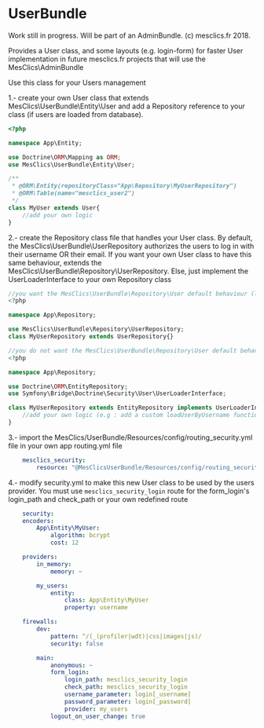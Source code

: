 # UserBundle
Work still in progress.
Will be part of an AdminBundle.
(c) mesclics.fr 2018.

Provides a User class, and some layouts (e.g. login-form) for faster User implementation in future mesclics.fr projects that will use the MesClics\AdminBundle

Use this class for your Users management

1.- create your own User class that extends MesClics\UserBundle\Entity\User and add a Repository reference to your class (if users are loaded from database).
```php
<?php

namespace App\Entity;

use Doctrine\ORM\Mapping as ORM;
use MesClics\UserBundle\Entity\User;

/**
 * @ORM\Entity(repositoryClass="App\Repository\MyUserRepository")
 * @ORM\Table(name="mesclics_user2")
 */
class MyUser extends User{
    //add your own logic
}
```

2.- create the Repository class file that handles your User class. By default, the MesClics\UserBundle\UserRepository authorizes the users to log in with their username OR their email. If you want your own User class to have this same behaviour, extends the MesClics\UserBundle\Repository\UserRepository. Else, just implement the UserLoaderInterface to your own Repository class

```php
//you want the MesClics\UserBundle\Repository\User default behaviour (login with username OR email)
<?php

namespace App\Repository;

use MesClics\UserBundle\Repository\UserRepository;
class MyUserRepository extends UserRepository{}
```

```php
//you do not want the MesClics\UserBundle\Repository\User default behaviour (login with username OR email)
<?php

namespace App\Repository;

use Doctrine\ORM\EntityRepository;
use Symfony\Bridge\Doctrine\Security\User\UserLoaderInterface;

class MyUserRepository extends EntityRepository implements UserLoaderInterface{
    //add your own logic (e.g : add a custom loadUserByUsername function)
}
```
3.- import the MesClics/UserBundle/Resources/config/routing_security.yml file in your own app routing.yml file
```yml
    mesclics_security:
        resource: "@MesClicsUserBundle/Resources/config/routing_security.yml"
```
4.- modify security.yml to make this new User class to be used by the users provider. You must use `mesclics_security_login` route for the form_login's login_path and check_path or your own redefined route

```yaml
    security:
    encoders:
        App\Entity\MyUser:
            algorithm: bcrypt
            cost: 12

    providers:
        in_memory:
            memory: ~

        my_users:
            entity:
                class: App\Entity\MyUser
                property: username

    firewalls:
        dev:
            pattern: ^/(_(profiler|wdt)|css|images|js)/
            security: false

        main:
            anonymous: ~
            form_login:
                login_path: mesclics_security_login
                check_path: mesclics_security_login
                username_parameter: login[_username]
                password_parameter: login[_password]
                provider: my_users
            logout_on_user_change: true
```

